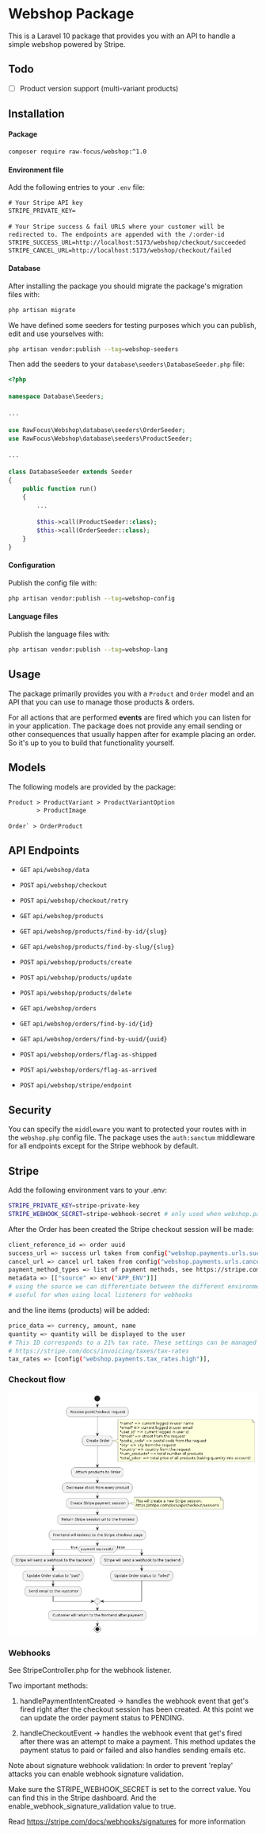 # Webshop Package

This is a Laravel 10 package that provides you with an API to handle a simple webshop powered by Stripe.

## Todo

- [ ] Product version support (multi-variant products)

## Installation

#### Package

```sh
composer require raw-focus/webshop:^1.0
```

#### Environment file

Add the following entries to your `.env` file:
```
# Your Stripe API key
STRIPE_PRIVATE_KEY=

# Your Stripe success & fail URLS where your customer will be redirected to. The endpoints are appended with the /:order-id
STRIPE_SUCCESS_URL=http://localhost:5173/webshop/checkout/succeeded
STRIPE_CANCEL_URL=http://localhost:5173/webshop/checkout/failed
```

#### Database

After installing the package you should migrate the package's migration files with:
```sh
php artisan migrate
```

We have defined some seeders for testing purposes which you can publish, edit and use yourselves with:
```sh
php artisan vendor:publish --tag=webshop-seeders
```

Then add the seeders to your `database\seeders\DatabaseSeeder.php` file:
```php
<?php

namespace Database\Seeders;

...

use RawFocus\Webshop\database\seeders\OrderSeeder;
use RawFocus\Webshop\database\seeders\ProductSeeder;

...

class DatabaseSeeder extends Seeder
{
    public function run()
    {
        ...

        $this->call(ProductSeeder::class);
        $this->call(OrderSeeder::class);
    }
}
```

#### Configuration

Publish the config file with:
```sh
php artisan vendor:publish --tag=webshop-config
```

#### Language files

Publish the language files with:
```sh
php artisan vendor:publish --tag=webshop-lang
```
 
## Usage

The package primarily provides you with a `Product` and `Order` model and an API that you can use to manage those products & orders.

For all actions that are performed **events** are fired which you can listen for in your application. The package does not provide any email sending or other consequences that usually happen after for example placing an order. So it's up to you to build that functionality yourself.

## Models

The following models are provided by the package:

```
Product > ProductVariant > ProductVariantOption
        > ProductImage

Order` > OrderProduct
```

## API Endpoints

- `GET` `api/webshop/data`

- `POST` `api/webshop/checkout`
- `POST` `api/webshop/checkout/retry`

- `GET` `api/webshop/products`
- `GET` `api/webshop/products/find-by-id/{slug}`
- `GET` `api/webshop/products/find-by-slug/{slug}`
- `POST` `api/webshop/products/create`
- `POST` `api/webshop/products/update`
- `POST` `api/webshop/products/delete`

- `GET` `api/webshop/orders`
- `GET` `api/webshop/orders/find-by-id/{id}`
- `GET` `api/webshop/orders/find-by-uuid/{uuid}`
- `POST` `api/webshop/orders/flag-as-shipped`
- `POST` `api/webshop/orders/flag-as-arrived`

- `POST` `api/webshop/stripe/endpoint`

## Security

You can specify the `middleware` you want to protected your routes with in the `webshop.php` config file.
The package uses the `auth:sanctum` middleware for all endpoints except for the Stripe webhook by default.

## Stripe

Add the following environment vars to your .env:

```sh
STRIPE_PRIVATE_KEY=stripe-private-key 
STRIPE_WEBHOOK_SECRET=stripe-webhook-secret # only used when webshop.payments.enable_webhook_signature_validation is set to true
```

After the Order has been created the Stripe checkout session will be made:

```sh
client_reference_id => order uuid
success_url => success url taken from config("webshop.payments.urls.success") url + order uuid
cancel_url => cancel url taken from config("webshop.payments.urls.cancel") url + order uuid
payment_method_types => list of payment methods, see https://stripe.com/docs/invoicing/payment-methods
metadata => [["source" => env("APP_ENV")]]  
# using the source we can differentiate between the different environments
# useful for when using local listeners for webhooks
```

and the line items (products) will be added:

```sh
price_data => currency, amount, name
quantity => quantity will be displayed to the user
# This ID corresponds to a 21% tax rate. These settings can be managed here: https://dashboard.stripe.com/test/tax-rates
# https://stripe.com/docs/invoicing/taxes/tax-rates
tax_rates => [config("webshop.payments.tax_rates.high")],
```

### Checkout flow

![Alt text](diagrams/checkout/checkout.png)

### Webhooks

See StripeController.php for the webhook listener. 

Two important methods:

1. handlePaymentIntentCreated -> handles the webhook event that get's fired right after the checkout session has been created.
At this point we can update the order payment status to PENDING.

2. handleCheckoutEvent -> handles the webhook event that get's fired after there was an attempt to make a payment.
This method updates the payment status to paid or failed and also handles sending emails etc.

Note about signature webhook validation:
In order to prevent 'replay' attacks you can enable webhook signature validation.

Make sure the STRIPE_WEBHOOK_SECRET is set to the correct value. You can find this in the Stripe dashboard.
And the enable_webhook_signature_validation value to true.

Read https://stripe.com/docs/webhooks/signatures for more information